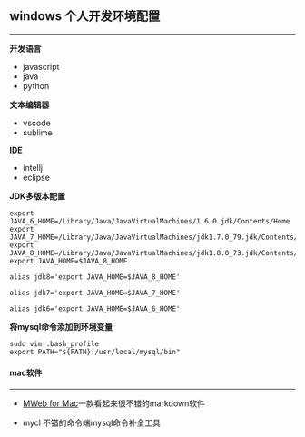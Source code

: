 ## windows 个人开发环境配置
----

**开发语言**
- javascript
- java
- python

**文本编辑器**
- vscode
- sublime

**IDE**
- intellj
- eclipse

**JDK多版本配置**

````
export JAVA_6_HOME=/Library/Java/JavaVirtualMachines/1.6.0.jdk/Contents/Home
export JAVA_7_HOME=/Library/Java/JavaVirtualMachines/jdk1.7.0_79.jdk/Contents/Home
export JAVA_8_HOME=/Library/Java/JavaVirtualMachines/jdk1.8.0_73.jdk/Contents/Home
export JAVA_HOME=$JAVA_8_HOME

alias jdk8='export JAVA_HOME=$JAVA_8_HOME'

alias jdk7='export JAVA_HOME=$JAVA_7_HOME'

alias jdk6='export JAVA_HOME=$JAVA_6_HOME'
````

**将mysql命令添加到环境变量**

````shell
sudo vim .bash_profile
export PATH="${PATH}:/usr/local/mysql/bin"
````

#### mac软件

----

- [MWeb for Mac](http://zh.mweb.im/index.html)一款看起来很不错的markdown软件

- mycl 不错的命令端mysql命令补全工具




